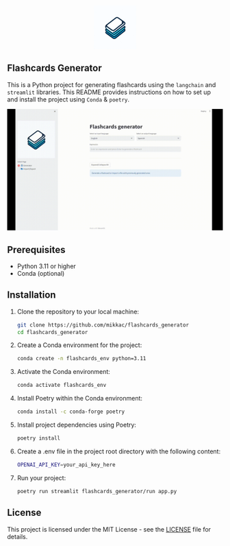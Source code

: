 <div align="center">
  <img src="https://github.com/mikkac/flashcards_generator/blob/main/resources/logo.png?raw=true" width="20%">
</div>

## Flashcards Generator


This is a Python project for generating flashcards using the `langchain` and `streamlit` libraries. This README provides instructions on how to set up and install the project using `Conda` & `poetry`.

<p align="center">
  <img src="https://github.com/mikkac/flashcards_generator/blob/main/resources/demo.gif?raw=true" alt="animated" />
</p>

## Prerequisites

- Python 3.11 or higher
- Conda (optional)

## Installation

1. Clone the repository to your local machine:

   ```bash
   git clone https://github.com/mikkac/flashcards_generator
   cd flashcards_generator
   ```

2. Create a Conda environment for the project:

   ```bash
   conda create -n flashcards_env python=3.11
   ```

3. Activate the Conda environment:

   ```bash
   conda activate flashcards_env
   ```

4. Install Poetry within the Conda environment:

   ```bash
   conda install -c conda-forge poetry
   ```

5. Install project dependencies using Poetry:

   ```bash
   poetry install
   ```
6. Create a .env file in the project root directory with the following content:

    ```bash
    OPENAI_API_KEY=your_api_key_here
    ```
7. Run your project:

   ```bash
   poetry run streamlit flashcards_generator/run app.py
   ```

## License

This project is licensed under the MIT License - see the [LICENSE](LICENSE) file for details.